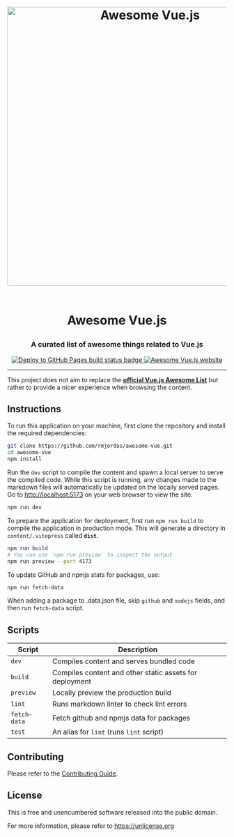 <!-- markdownlint-disable MD033 MD041 MD002 -->
<h1 align="center">

<br>

<img src=".github/hero.png" alt="Awesome Vue.js" width="640">

<br>
<br>

Awesome Vue.js

</h1>

<h3 align="center">A curated list of awesome things related to Vue.js</h3>

<p align="center">
  <a href="https://github.com/rmjordas/awesome-vue/actions?query=workflow%3A%22GitHub%20Pages%22">
    <img src="https://github.com/rmjordas/awesome-vue/workflows/GitHub%20Pages/badge.svg?branch=master&event=push" alt="Deploy to GitHub Pages build status badge">
  </a>

  <a href="https://awesome-vue.js.org">
    <img src="https://img.shields.io/badge/website-https://awesome--vue.js.org-blue.svg" alt="Awesome Vue.js website">
  </a>
</p>

<hr />
<!-- markdownlint-enable MD033 -->

This project does not aim to replace the **[official Vue.js Awesome List][vuejs/awesome-vue]** but rather to provide a nicer experience when browsing the content.

[vuejs/awesome-vue]: https://github.com/vuejs/awesome-vue

## Instructions

To run this application on your machine, first clone the repository and install the required dependencies:

```bash
git clone https://github.com/rmjordas/awesome-vue.git
cd awesome-vue
npm install
```

Run the `dev` script to compile the content and spawn a local server to serve the compiled code. While this script is running, any changes made to the markdown files will automatically be updated on the locally served pages. Go to <http://localhost:5173> on your web browser to view the site.

```bash
npm run dev
```

To prepare the application for deployment, first run `npm run build` to compile the application in production mode. This will generate a directory in `content/.vitepress` called **`dist`**.

```bash
npm run build
# You can use `npm run preview` to inspect the output
npm run preview --port 4173
```

To update GitHub and npmjs stats for packages, use:

```bash
npm run fetch-data
```

When adding a package to .data.json file, skip `github` and `nodejs` fields, and
then run `fetch-data` script.

## Scripts

| Script    | Description                                             |
|-----------|---------------------------------------------------------|
| `dev`     | Compiles content and serves bundled code                |
| `build`   | Compiles content and other static assets for deployment |
| `preview` | Locally preview the production build                    |
| `lint`    | Runs markdown linter to check lint errors               |
| `fetch-data` | Fetch github and npmjs data for packages             |
| `test`    | An alias for `lint` (runs `lint` script)                |

## Contributing

Please refer to the [Contributing Guide](.github/CONTRIBUTING.md).

## License

This is free and unencumbered software released into the public domain.

For more information, please refer to <https://unlicense.org>
